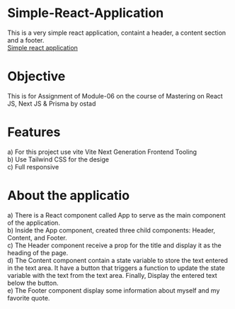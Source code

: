 # Simple-React-Application
This is a very simple react application, containt a header, a content section and a footer. <br>
[Simple react application](https://rasel22-simple-react-application.netlify.app/ "Go to the website")

# Objective
This is for Assignment of Module-06 on the course of Mastering on React JS, Next JS & Prisma by ostad
# Features
a) For this project use vite Vite Next Generation Frontend Tooling <br>
b) Use Tailwind CSS for the desige <br>
c) Full responsive <br>

# About the applicatio
a)	There is a React component called App to serve as the main component of the application.<br>
b)	Inside the App component, created three child components: Header, Content, and Footer.<br>
c)	The Header component receive a prop for the title and display it as the heading of the page.<br>
d)	The Content component contain a state variable to store the text entered in the text area. It have a button that triggers a function to update the state variable with the text from the text area. Finally, Display the entered text below the button.<br>
e)	The Footer component display some information about myself and my favorite quote.
